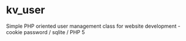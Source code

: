 # kv_user
Simple PHP oriented user management class for website development - cookie password / sqlite / PHP 5
